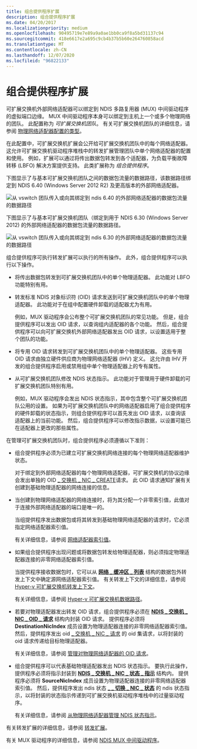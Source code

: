 ```yaml
---
title: 组合提供程序扩展
description: 组合提供程序扩展
ms.date: 04/20/2017
ms.localizationpriority: medium
ms.openlocfilehash: 90495719e7e89a9a0ae1bb0ca9f8a5bd31137c94
ms.sourcegitcommit: 418e6617e2a695c9cb4b37b5b60e264760858acd
ms.translationtype: MT
ms.contentlocale: zh-CN
ms.lasthandoff: 12/07/2020
ms.locfileid: "96822133"
---
```

# <a name="teaming-provider-extensions"></a>组合提供程序扩展


可扩展交换机外部网络适配器可以绑定到 NDIS 多路复用器 (MUX) 中间驱动程序的虚拟端口边缘。 MUX 中间驱动程序本身可以绑定到主机上一个或多个物理网络的团队。 此配置称为 *可扩展交换机团队*。 有关可扩展交换机团队的详细信息，请参阅 [物理网络适配器配置的类型](types-of-physical-network-adapter-configurations.md)。

在此配置中，可扩展交换机扩展会公开给可扩展交换机团队中的每个网络适配器。 这允许可扩展交换机驱动程序堆栈中的转发扩展管理团队中单个网络适配器的配置和使用。 例如，扩展可以通过将传出数据包转发到各个适配器，为负载平衡故障转移 (LBFO) 解决方案提供支持。 此类扩展称为 *组合提供程序*。

下图显示了与基本可扩展交换机团队之间的数据包流量的数据路径，该数据路径绑定到 NDIS 6.40 (Windows Server 2012 R2) 及更高版本的外部网络适配器。

![从 vswitch 团队传入或向其绑定到 ndis 6.40 的外部网络适配器的数据包流量的数据路径](images/vswitchteam-ndis640.png)

下图显示了与基本可扩展交换机团队（绑定到用于 NDIS 6.30 (Windows Server 2012) 的外部网络适配器的数据包流量的数据路径。

![从 vswitch 团队传入或向其绑定到 ndis 6.30 的外部网络适配器的数据包流量的数据路径](images/vswitchteam.png)

组合提供程序可执行转发扩展可以执行的所有操作。 此外，组合提供程序可以执行以下操作。

-   将传出数据包转发到可扩展交换机团队中的单个物理适配器。 此功能对 LBFO 功能特别有用。

-   转发标准 NDIS 对象标识符 (OID) 请求发送到可扩展交换机团队中的单个物理适配器。 此功能对于在组中配置硬件卸载的适配器尤为有用。

    例如，MUX 驱动程序会公布整个可扩展交换机团队的常见功能。 但是，组合提供程序可以发出 OID 请求，以查询组内适配器的各个功能。 然后，组合提供程序可以向可扩展交换机外部网络适配器发出 OID 请求，以设置适用于整个团队的功能。

-   将专用 OID 请求转发到可扩展交换机团队中的单个物理适配器。 这些专用 OID 请求由独立硬件供应商为物理网络适配器 (IHV) 定义。 这允许由 IHV 开发的组合提供程序启用或禁用组中单个物理适配器上的专有属性。

-   从可扩展交换机团队修改 NDIS 状态指示。 此功能对于管理用于硬件卸载的可扩展交换机团队特别有用。

    例如，MUX 驱动程序会发出 NDIS 状态指示，其中包含整个可扩展交换机团队公用的设置。 如果为可扩展交换机团队中的网络适配器启用了组合提供程序的硬件卸载的状态指示，则组合提供程序可以首先发出 OID 请求，以查询该适配器上的当前功能。 然后，组合提供程序可以修改指示数据，以设置可能已在适配器上更改的那些属性。

在管理可扩展交换机团队时，组合提供程序必须遵循以下准则：

-   组合提供程序必须为已建立可扩展交换机网络连接的每个物理网络适配器维护状态。

    对于绑定到外部网络适配器的每个物理网络适配器，可扩展交换机的协议边缘会发出单独的 OID [ \_ 交换机 \_ NIC \_ CREATE](./oid-switch-nic-create.md)请求。 此 OID 请求通知扩展有关创建到基础物理适配器的网络连接的信息。

-   当创建到物理网络适配器的网络连接时，将为其分配一个非零索引值，此值对于连接外部网络适配器的端口是唯一的。

    当组提供程序发出数据包或将其转发到基础物理网络适配器的请求时，它必须指定网络适配器索引值。

    有关详细信息，请参阅 [网络适配器索引值](network-adapter-index-values.md)。

-   如果组合提供程序出现问题或将数据包转发给物理适配器，则必须指定物理适配器连接的非零网络适配器索引值。

    当提供程序接收数据包时，它可以从 [**网络 \_ 缓冲区 \_ 列表**](/windows-hardware/drivers/ddi/ndis/ns-ndis-_net_buffer_list) 结构的数据包外转发上下文中确定源网络适配器索引值。 有关转发上下文的详细信息，请参阅 [Hyper-v 可扩展交换机转发上下文](hyper-v-extensible-switch-forwarding-context.md)。

    有关详细信息，请参阅 [Hyper-v 可扩展交换机数据路径](hyper-v-extensible-switch-data-path.md)。

-   若要对物理适配器发出转发 OID 请求，组合提供程序必须在 [**NDIS \_ 交换机 \_ NIC \_ OID \_ 请求**](/windows-hardware/drivers/ddi/ntddndis/ns-ntddndis-_ndis_switch_nic_oid_request) 结构内封装 OID 请求。 提供程序必须将 **DestinationNicIndex** 成员设置为物理适配器连接的非零网络适配器索引值。 然后，提供程序发出 oid [ \_ 交换机 \_ NIC \_ 请求](./oid-switch-nic-request.md) 的 oid 集请求，以将封装的 oid 请求传递给目标物理适配器。

    有关详细信息，请参阅 [管理对物理网络适配器的 OID 请求](managing-oid-requests-to-physical-network-adapters.md)。

-   组合提供程序可以代表基础物理适配器发出 NDIS 状态指示。 要执行此操作，提供程序必须将指示封装到 [**NDIS \_ 交换机 \_ NIC \_ 状态 \_ 指示**](/windows-hardware/drivers/ddi/ndis/ns-ndis-_ndis_switch_nic_status_indication) 结构内。 提供程序必须将 **SourceNicIndex** 成员设置为物理适配器连接的非零网络适配器索引值。 然后，提供程序发出 ndis 状态 [**\_ \_ 切换 \_ NIC \_ 状态**](./ndis-status-switch-nic-status.md) 的 ndis 状态指示，以将封装的状态指示传递到可扩展交换机驱动程序堆栈中的过量驱动程序。

    有关详细信息，请参阅 [从物理网络适配器管理 NDIS 状态指示](managing-ndis-status-indications-from-physical-network-adapters.md)。

有关转发扩展的详细信息，请参阅 [转发扩展](forwarding-extensions.md)。

有关 MUX 驱动程序的详细信息，请参阅 [NDIS MUX 中间驱动程序](ndis-mux-intermediate-drivers.md)。

 

